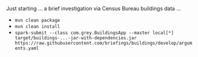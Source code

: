 
Just starting ... a brief investigation via Census Bureau buildings data  ...

* `mvn clean package`
* `mvn clean install`
* `spark-submit --class com.grey.BuildingsApp --master local[*] target/buildings-...-jar-with-dependencies.jar 
https://raw.githubusercontent.com/briefings/buildings/develop/arguments.yaml`
